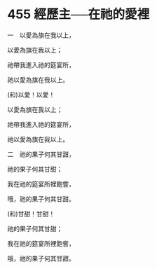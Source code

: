 # 455 經歷主──在祂的愛裡

一　以愛為旗在我以上，

以愛為旗在我以上；

祂帶我進入祂的筵宴所，

祂以愛為旗在我以上。

(和)以愛！以愛！

以愛為旗在我以上；

祂帶我進入祂的筵宴所，

祂以愛為旗在我以上。

二　祂的果子何其甘甜，

祂的果子何其甘甜；

我在祂的筵宴所裡飽嘗，

哦，祂的果子何其甘甜。

(和)甘甜！甘甜！

祂的果子何其甘甜；

我在祂的筵宴所裡飽嘗，

哦，祂的果子何其甘甜。

